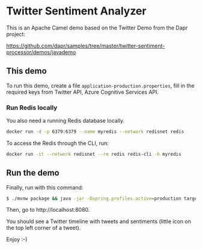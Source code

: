 # Twitter Sentiment Analyzer

This is an Apache Camel demo based on the Twitter Demo from the Dapr project:

https://github.com/dapr/samples/tree/master/twitter-sentiment-processor/demos/javademo

## This demo

To run this demo, create a file `application-production.properties`, fill in the required keys from Twitter API, Azure Cognitive Services API.

### Run Redis locally
You also need a running Redis database locally.

```bash
docker run -d -p 6379:6379 --name myredis --network redisnet redis
```

To access the Redis through the CLI, run:
```bash
docker run -it --network redisnet --rm redis redis-cli -h myredis
```

## Run the demo

Finally, run with this command:

```bash
$ ./mvnw package && java -jar -Dspring.profiles.active=production target/twitter-sentiment-0.0.1-SNAPSHOT.jar
```

Then, go to http://localhost:8080.

You should see a Twitter timeline with tweets and sentiments (little icon on the top left corner of a tweet).

Enjoy :-)
